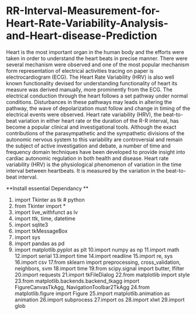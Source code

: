 # RR-Interval-Measurement-for-Heart-Rate-Variability-Analysis-and-Heart-disease-Prediction
Heart is the most important organ in the human body and the efforts were taken in order to understand the heart beats in precise manner. There were several mechanism were observed
and one of the most popular mechanism form representation of electrical activities tracing on paper is electrocardiogram (ECG). The Heart Rate Variability (HRV) is also well known
functionality devised for understanding functionality of heart its measure was derived manually, more prominently from the ECG. The electrical conduction through the heart follows
a set pathway under normal conditions. Disturbances in these pathways may leads in altering the pathway, the wave of depolarization must follow and change in timing of the electrical events were observed. Heart rate variability (HRV), the beat-to-beat variation in either heart rate or the duration of the R-R interval, has become a popular clinical and investigational tools. Although the exact contributions of the parasympathetic and the sympathetic divisions of the autonomic nervous system to this variability are controversial and remain the subject of active investigation and debate, a number of time and frequency domain techniques have been developed to provide insight into cardiac autonomic regulation in both health and disease. Heart rate variability (HRV) is the physiological phenomenon of variation in the time interval between heartbeats. It is measured by the variation in the beat-to-beat interval.


**Install essential Dependancy **
1. import Tkinter as tk   # python
2. from Tkinter import *
3. import live_withfunct as lv
4. import ttk, time, datetime
5. import sqlite3
6. import tkMessageBox
7. import sys
8. import pandas as pd
9. import matplotlib.pyplot as plt
10.import numpy as np
11.import math
12.import serial
13.import time
14.import readline
15.import re, sys
16.import csv
17.from sklearn import preprocessing, cross_validation, neighbors, svm
18.import time
19.from scipy.signal import butter, lfilter
20.import requests
21.import tkFileDialog
22.from matplotlib import style
23.from matplotlib.backends.backend_tkagg import FigureCanvasTkAgg, NavigationToolbar2TkAgg
24.from matplotlib.figure import Figure
25.import matplotlib.animation as animation
26.import subprocess
27.import os
28.import xlwt
29.import glob
